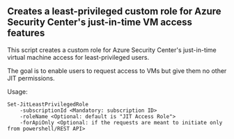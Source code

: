 ## Creates a least-privileged custom role for Azure Security Center's just-in-time VM access features

This script creates a custom role for Azure Security Center's just-in-time virtual machine access for least-privileged users.

The goal is to enable users to request access to VMs but give them no other JIT permissions.

Usage:                                                                                      

```
Set-JitLeastPrivilegedRole                                                                  
	-subscriptionId <Mandatory: subscription ID>                                              
	-roleName <Optional: default is "JIT Access Role">                                        
	-forApiOnly <Optional: if the requests are meant to initiate only from powershell/REST API>
```
